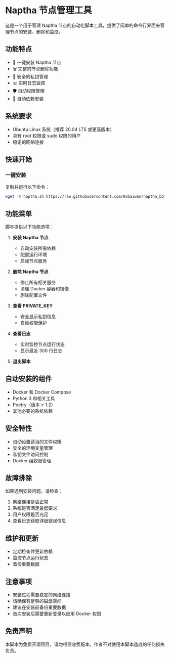# Naptha 节点管理工具

这是一个用于管理 Naptha 节点的自动化脚本工具，提供了简单的命令行界面来管理节点的安装、删除和监控。

## 功能特点

- 🚀 一键安装 Naptha 节点
- 🗑️ 完整的节点删除功能
- 🔑 安全的私钥管理
- 📊 实时日志监控
- 🛡️ 自动权限管理
- 🔄 自动依赖安装

## 系统要求

- Ubuntu Linux 系统（推荐 20.04 LTS 或更高版本）
- 具有 root 权限或 sudo 权限的用户
- 稳定的网络连接

## 快速开始

### 一键安装

复制并运行以下命令：

```bash
wget -O naptha.sh https://raw.githubusercontent.com/0xbaiwan/naptha_bot/main/naptha.sh && sed -i 's/\r$//' naptha.sh && chmod +x naptha.sh && ./naptha.sh
```

## 功能菜单

脚本提供以下功能选项：

1. **安装 Naptha 节点**
   - 自动安装所需依赖
   - 配置运行环境
   - 启动节点服务

2. **删除 Naptha 节点**
   - 停止所有相关服务
   - 清理 Docker 容器和镜像
   - 删除配置文件

3. **查看 PRIVATE_KEY**
   - 安全显示私钥信息
   - 自动权限保护

4. **查看日志**
   - 实时监控节点运行状态
   - 显示最近 300 行日志

5. **退出脚本**

## 自动安装的组件

- Docker 和 Docker Compose
- Python 3 和相关工具
- Poetry（版本 ≥ 1.2）
- 其他必要的系统依赖

## 安全特性

- 自动设置适当的文件权限
- 安全的环境变量管理
- 私钥文件访问控制
- Docker 组权限管理

## 故障排除

如果遇到安装问题，请检查：

1. 网络连接是否正常
2. 系统是否满足最低要求
3. 用户权限是否充足
4. 查看日志获取详细错误信息

## 维护和更新

- 定期检查并更新依赖
- 监控节点运行状态
- 备份重要数据

## 注意事项

- 安装过程需要稳定的网络连接
- 请确保有足够的磁盘空间
- 建议在安装前备份重要数据
- 首次安装后需要重新登录以应用 Docker 权限

## 免责声明

本脚本为免费开源项目，请勿相信收费版本。作者不对使用本脚本造成的任何损失负责。


